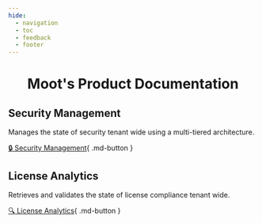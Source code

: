 ```yaml
---
hide:
  - navigation
  - toc
  - feedback
  - footer
---
```


<h1 align="center">Moot's Product Documentation</h1>

## Security Management

Manages the state of security tenant wide using a multi-tiered architecture.

[:lock: Security Management](Security-Management/index.md){ .md-button }

## License Analytics

Retrieves and validates the state of license compliance tenant wide.

[:mag: License Analytics](License-Analytics/index.md){ .md-button }
